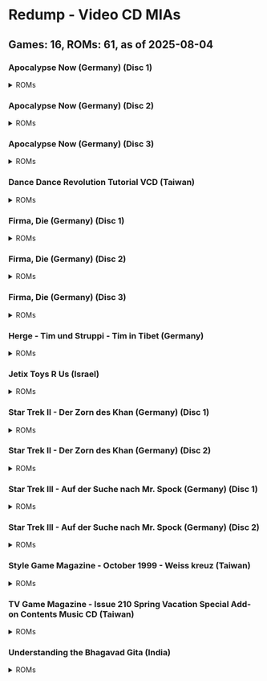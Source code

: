 # Redump - Video CD MIAs
## Games: 16, ROMs: 61, as of 2025-08-04

### Apocalypse Now (Germany) (Disc 1)
<details>
<summary>ROMs</summary>

- Apocalypse Now (Germany) (Disc 1) (Track 1).bin, CRC: 068f0cb4
- Apocalypse Now (Germany) (Disc 1) (Track 2).bin, CRC: 3f6da5d5
</details>

### Apocalypse Now (Germany) (Disc 2)
<details>
<summary>ROMs</summary>

- Apocalypse Now (Germany) (Disc 2) (Track 1).bin, CRC: 2000f72e
- Apocalypse Now (Germany) (Disc 2) (Track 2).bin, CRC: 8e3f1001
</details>

### Apocalypse Now (Germany) (Disc 3)
<details>
<summary>ROMs</summary>

- Apocalypse Now (Germany) (Disc 3) (Track 1).bin, CRC: 0bb879f3
- Apocalypse Now (Germany) (Disc 3) (Track 2).bin, CRC: 3f4cdffa
</details>

### Dance Dance Revolution Tutorial VCD (Taiwan)
<details>
<summary>ROMs</summary>

- Dance Dance Revolution Tutorial VCD (Taiwan) (Track 1).bin, CRC: c5194aac
- Dance Dance Revolution Tutorial VCD (Taiwan) (Track 2).bin, CRC: e68b0154
- Dance Dance Revolution Tutorial VCD (Taiwan) (Track 3).bin, CRC: 13f5b5fe
- Dance Dance Revolution Tutorial VCD (Taiwan) (Track 4).bin, CRC: 408ae36e
- Dance Dance Revolution Tutorial VCD (Taiwan) (Track 5).bin, CRC: 8aaf7d14
- Dance Dance Revolution Tutorial VCD (Taiwan) (Track 6).bin, CRC: 5b816267
- Dance Dance Revolution Tutorial VCD (Taiwan) (Track 7).bin, CRC: aba9d3d8
- Dance Dance Revolution Tutorial VCD (Taiwan) (Track 8).bin, CRC: de446a4a
</details>

### Firma, Die (Germany) (Disc 1)
<details>
<summary>ROMs</summary>

- Firma, Die (Germany) (Disc 1) (Track 1).bin, CRC: 93f998e2
- Firma, Die (Germany) (Disc 1) (Track 2).bin, CRC: ded8aed4
</details>

### Firma, Die (Germany) (Disc 2)
<details>
<summary>ROMs</summary>

- Firma, Die (Germany) (Disc 2) (Track 1).bin, CRC: 55130dbe
- Firma, Die (Germany) (Disc 2) (Track 2).bin, CRC: 5f3de5d1
</details>

### Firma, Die (Germany) (Disc 3)
<details>
<summary>ROMs</summary>

- Firma, Die (Germany) (Disc 3) (Track 1).bin, CRC: f06c6634
- Firma, Die (Germany) (Disc 3) (Track 2).bin, CRC: 4a237344
</details>

### Herge - Tim und Struppi - Tim in Tibet (Germany)
<details>
<summary>ROMs</summary>

- Herge - Tim und Struppi - Tim in Tibet (Germany) (Track 1).bin, CRC: 685960fd
- Herge - Tim und Struppi - Tim in Tibet (Germany) (Track 2).bin, CRC: b8d514eb
</details>

### Jetix Toys R Us (Israel)
<details>
<summary>ROMs</summary>

- Jetix Toys R Us (Israel) (Track 1).bin, CRC: 37bea23f
- Jetix Toys R Us (Israel) (Track 2).bin, CRC: d0b32f03
- Jetix Toys R Us (Israel) (Track 3).bin, CRC: 166968b9
- Jetix Toys R Us (Israel) (Track 4).bin, CRC: 991e4539
- Jetix Toys R Us (Israel) (Track 5).bin, CRC: 4773620f
- Jetix Toys R Us (Israel) (Track 6).bin, CRC: 0239fe11
- Jetix Toys R Us (Israel) (Track 7).bin, CRC: 9907ac4a
- Jetix Toys R Us (Israel) (Track 8).bin, CRC: 3aa120a6
</details>

### Star Trek II - Der Zorn des Khan (Germany) (Disc 1)
<details>
<summary>ROMs</summary>

- Star Trek II - Der Zorn des Khan (Germany) (Disc 1) (Track 1).bin, CRC: ab7c3133
- Star Trek II - Der Zorn des Khan (Germany) (Disc 1) (Track 2).bin, CRC: 64a1b98f
</details>

### Star Trek II - Der Zorn des Khan (Germany) (Disc 2)
<details>
<summary>ROMs</summary>

- Star Trek II - Der Zorn des Khan (Germany) (Disc 2) (Track 1).bin, CRC: 956d9590
- Star Trek II - Der Zorn des Khan (Germany) (Disc 2) (Track 2).bin, CRC: 99e16d0a
</details>

### Star Trek III - Auf der Suche nach Mr. Spock (Germany) (Disc 1)
<details>
<summary>ROMs</summary>

- Star Trek III - Auf der Suche nach Mr. Spock (Germany) (Disc 1) (Track 1).bin, CRC: e1d5ba65
- Star Trek III - Auf der Suche nach Mr. Spock (Germany) (Disc 1) (Track 2).bin, CRC: c41f020f
</details>

### Star Trek III - Auf der Suche nach Mr. Spock (Germany) (Disc 2)
<details>
<summary>ROMs</summary>

- Star Trek III - Auf der Suche nach Mr. Spock (Germany) (Disc 2) (Track 1).bin, CRC: ada9987f
- Star Trek III - Auf der Suche nach Mr. Spock (Germany) (Disc 2) (Track 2).bin, CRC: 5703a03a
</details>

### Style Game Magazine - October 1999 - Weiss kreuz (Taiwan)
<details>
<summary>ROMs</summary>

- Style Game Magazine - October 1999 - Weiss kreuz (Taiwan) (Track 1).bin, CRC: c212a17e
- Style Game Magazine - October 1999 - Weiss kreuz (Taiwan) (Track 2).bin, CRC: 9cb717b3
- Style Game Magazine - October 1999 - Weiss kreuz (Taiwan) (Track 3).bin, CRC: 2e3fe44e
- Style Game Magazine - October 1999 - Weiss kreuz (Taiwan) (Track 4).bin, CRC: 7166a28e
- Style Game Magazine - October 1999 - Weiss kreuz (Taiwan) (Track 5).bin, CRC: e9f522a8
- Style Game Magazine - October 1999 - Weiss kreuz (Taiwan) (Track 6).bin, CRC: f37c3f9b
</details>

### TV Game Magazine - Issue 210 Spring Vacation Special Add-on Contents Music CD (Taiwan)
<details>
<summary>ROMs</summary>

- TV Game Magazine - Issue 210 Spring Vacation Special Add-on Contents Music CD (Taiwan) (Track 01).bin, CRC: 650c5c67
- TV Game Magazine - Issue 210 Spring Vacation Special Add-on Contents Music CD (Taiwan) (Track 02).bin, CRC: ae51b8ae
- TV Game Magazine - Issue 210 Spring Vacation Special Add-on Contents Music CD (Taiwan) (Track 03).bin, CRC: 9318f3d9
- TV Game Magazine - Issue 210 Spring Vacation Special Add-on Contents Music CD (Taiwan) (Track 04).bin, CRC: 266f5bc8
- TV Game Magazine - Issue 210 Spring Vacation Special Add-on Contents Music CD (Taiwan) (Track 05).bin, CRC: 38bdfd7e
- TV Game Magazine - Issue 210 Spring Vacation Special Add-on Contents Music CD (Taiwan) (Track 06).bin, CRC: 1c63c885
- TV Game Magazine - Issue 210 Spring Vacation Special Add-on Contents Music CD (Taiwan) (Track 07).bin, CRC: 5f324691
- TV Game Magazine - Issue 210 Spring Vacation Special Add-on Contents Music CD (Taiwan) (Track 08).bin, CRC: c32e1496
- TV Game Magazine - Issue 210 Spring Vacation Special Add-on Contents Music CD (Taiwan) (Track 09).bin, CRC: 873a3530
- TV Game Magazine - Issue 210 Spring Vacation Special Add-on Contents Music CD (Taiwan) (Track 10).bin, CRC: 3dadcf06
</details>

### Understanding the Bhagavad Gita (India)
<details>
<summary>ROMs</summary>

- Understanding the Bhagavad Gita (India) (Track 1).bin, CRC: f5b03720
- Understanding the Bhagavad Gita (India) (Track 2).bin, CRC: fc38e2fc
- Understanding the Bhagavad Gita (India) (Track 3).bin, CRC: 003d6328
- Understanding the Bhagavad Gita (India) (Track 4).bin, CRC: e1c7a38f
- Understanding the Bhagavad Gita (India) (Track 5).bin, CRC: 5ff8e479
- Understanding the Bhagavad Gita (India) (Track 6).bin, CRC: 6a13f5ba
- Understanding the Bhagavad Gita (India) (Track 7).bin, CRC: ff9b5d88
</details>

